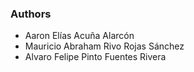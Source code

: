 ### Authors

- Aaron Elías Acuña Alarcón
- Mauricio Abraham Rivo Rojas Sánchez
- Alvaro Felipe Pinto Fuentes Rivera

